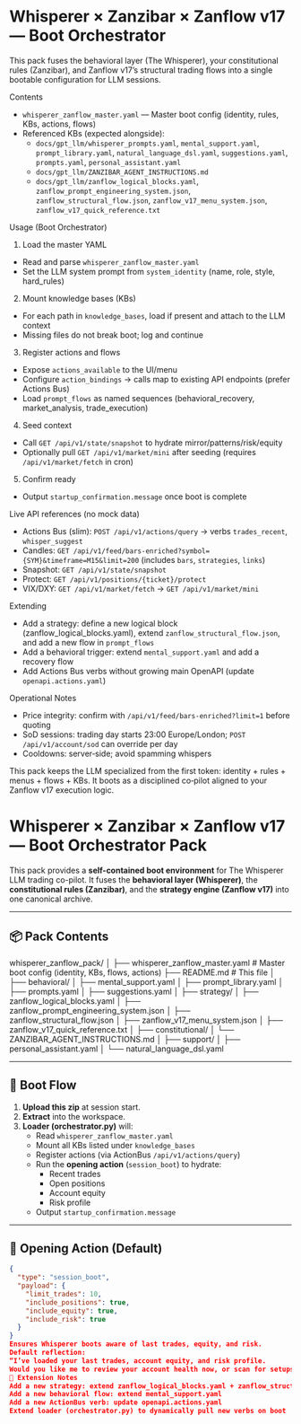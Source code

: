 # Whisperer × Zanzibar × Zanflow v17 — Boot Orchestrator

This pack fuses the behavioral layer (The Whisperer), your constitutional rules (Zanzibar), and Zanflow v17’s structural trading flows into a single bootable configuration for LLM sessions.

Contents
- `whisperer_zanflow_master.yaml` — Master boot config (identity, rules, KBs, actions, flows)
- Referenced KBs (expected alongside):
  - `docs/gpt_llm/whisperer_prompts.yaml`, `mental_support.yaml`, `prompt_library.yaml`, `natural_language_dsl.yaml`, `suggestions.yaml`, `prompts.yaml`, `personal_assistant.yaml`
  - `docs/gpt_llm/ZANZIBAR_AGENT_INSTRUCTIONS.md`
  - `docs/gpt_llm/zanflow_logical_blocks.yaml`, `zanflow_prompt_engineering_system.json`, `zanflow_structural_flow.json`, `zanflow_v17_menu_system.json`, `zanflow_v17_quick_reference.txt`

Usage (Boot Orchestrator)
1) Load the master YAML
- Read and parse `whisperer_zanflow_master.yaml`
- Set the LLM system prompt from `system_identity` (name, role, style, hard_rules)

2) Mount knowledge bases (KBs)
- For each path in `knowledge_bases`, load if present and attach to the LLM context
- Missing files do not break boot; log and continue

3) Register actions and flows
- Expose `actions_available` to the UI/menu
- Configure `action_bindings` → calls map to existing API endpoints (prefer Actions Bus)
- Load `prompt_flows` as named sequences (behavioral_recovery, market_analysis, trade_execution)

4) Seed context
- Call `GET /api/v1/state/snapshot` to hydrate mirror/patterns/risk/equity
- Optionally pull `GET /api/v1/market/mini` after seeding (requires `/api/v1/market/fetch` in cron)

5) Confirm ready
- Output `startup_confirmation.message` once boot is complete

Live API references (no mock data)
- Actions Bus (slim): `POST /api/v1/actions/query` → verbs `trades_recent`, `whisper_suggest`
- Candles: `GET /api/v1/feed/bars-enriched?symbol={SYM}&timeframe=M15&limit=200` (includes `bars`, `strategies`, `links`)
- Snapshot: `GET /api/v1/state/snapshot`
- Protect: `GET /api/v1/positions/{ticket}/protect`
- VIX/DXY: `GET /api/v1/market/fetch` → `GET /api/v1/market/mini`

Extending
- Add a strategy: define a new logical block (zanflow_logical_blocks.yaml), extend `zanflow_structural_flow.json`, and add a new flow in `prompt_flows`
- Add a behavioral trigger: extend `mental_support.yaml` and add a recovery flow
- Add Actions Bus verbs without growing main OpenAPI (update `openapi.actions.yaml`)

Operational Notes
- Price integrity: confirm with `/api/v1/feed/bars-enriched?limit=1` before quoting
- SoD sessions: trading day starts 23:00 Europe/London; `POST /api/v1/account/sod` can override per day
- Cooldowns: server‑side; avoid spamming whispers

This pack keeps the LLM specialized from the first token: identity + rules + menus + flows + KBs. It boots as a disciplined co‑pilot aligned to your Zanflow v17 execution logic.



# Whisperer × Zanzibar × Zanflow v17 — Boot Orchestrator Pack

This pack provides a **self-contained boot environment** for The Whisperer LLM trading co-pilot.
It fuses the **behavioral layer (Whisperer)**, the **constitutional rules (Zanzibar)**, and the 
**strategy engine (Zanflow v17)** into one canonical archive.

---

## 📦 Pack Contents

whisperer_zanflow_pack/
│
├── whisperer_zanflow_master.yaml # Master boot config (identity, KBs, flows, actions)
├── README.md # This file
│
├── behavioral/
│ ├── mental_support.yaml
│ ├── prompt_library.yaml
│ ├── prompts.yaml
│ ├── suggestions.yaml
│
├── strategy/
│ ├── zanflow_logical_blocks.yaml
│ ├── zanflow_prompt_engineering_system.json
│ ├── zanflow_structural_flow.json
│ ├── zanflow_v17_menu_system.json
│ ├── zanflow_v17_quick_reference.txt
│
├── constitutional/
│ └── ZANZIBAR_AGENT_INSTRUCTIONS.md
│
├── support/
│ ├── personal_assistant.yaml
│ └── natural_language_dsl.yaml

---

## 🚀 Boot Flow

1. **Upload this zip** at session start.  
2. **Extract** into the workspace.  
3. **Loader (orchestrator.py)** will:  
   - Read `whisperer_zanflow_master.yaml`  
   - Mount all KBs listed under `knowledge_bases`  
   - Register actions (via ActionBus `/api/v1/actions/query`)  
   - Run the **opening action** (`session_boot`) to hydrate:  
     - Recent trades  
     - Open positions  
     - Account equity  
     - Risk profile  
   - Output `startup_confirmation.message`  

---

## 🧭 Opening Action (Default)

```json
{
  "type": "session_boot",
  "payload": {
    "limit_trades": 10,
    "include_positions": true,
    "include_equity": true,
    "include_risk": true
  }
}
Ensures Whisperer boots aware of last trades, equity, and risk.
Default reflection:
“I’ve loaded your last trades, account equity, and risk profile.
Would you like me to review your account health now, or scan for setups?”
📖 Extension Notes
Add a new strategy: extend zanflow_logical_blocks.yaml + zanflow_structural_flow.json
Add a new behavioral flow: extend mental_support.yaml
Add a new ActionBus verb: update openapi.actions.yaml
Extend loader (orchestrator.py) to dynamically pull new verbs on boot
